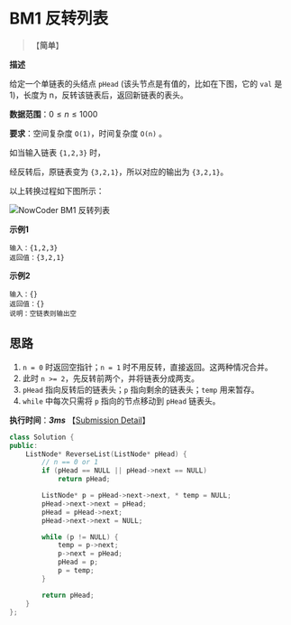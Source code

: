 # BM1 反转列表

> 【**简单**】

**描述**

给定一个单链表的头结点 `pHead` (该头节点是有值的，比如在下图，它的 `val` 是 1)，长度为 n，反转该链表后，返回新链表的表头。

**数据范围**：$0 \leq n \leq 1000$

**要求**：空间复杂度 `O(1)`，时间复杂度 `O(n)` 。

如当输入链表 `{1,2,3}` 时，

经反转后，原链表变为 `{3,2,1}`，所以对应的输出为 `{3,2,1}`。

以上转换过程如下图所示：

![NowCoder BM1 反转列表](https://uploadfiles.nowcoder.com/images/20211014/423483716_1634206291971/4A47A0DB6E60853DEDFCFDF08A5CA249)

**示例1**

```
输入：{1,2,3}
返回值：{3,2,1}
```

**示例2**

```
输入：{}
返回值：{}
说明：空链表则输出空
```

## 思路

1. `n = 0` 时返回空指针；`n = 1` 时不用反转，直接返回。这两种情况合并。
2. 此时 `n >= 2`，先反转前两个，并将链表分成两支。
3. `pHead` 指向反转后的链表头；`p` 指向剩余的链表头；`temp` 用来暂存。
4. `while` 中每次只需将 `p` 指向的节点移动到 `pHead` 链表头。

**执行时间**：***3ms*** 【[Submission Detail](https://www.nowcoder.com/profile/443580699/codeBookDetail?submissionId=146554711)】

```cpp
class Solution {
public:
	ListNode* ReverseList(ListNode* pHead) {
		// n == 0 or 1
		if (pHead == NULL || pHead->next == NULL)
			return pHead;

		ListNode* p = pHead->next->next, * temp = NULL;
		pHead->next->next = pHead;
		pHead = pHead->next;
		pHead->next->next = NULL;

		while (p != NULL) {
			temp = p->next;
			p->next = pHead;
			pHead = p;
			p = temp;
		}

		return pHead;
	}
};
```

